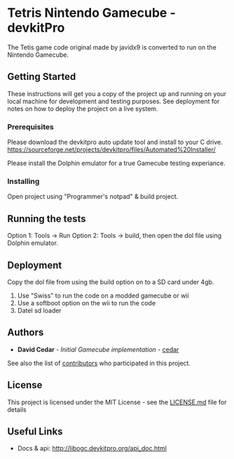 # Tetris Nintendo Gamecube - devkitPro

The Tetis game code original made by javidx9 is converted to run on the Nintendo Gamecube.

## Getting Started

These instructions will get you a copy of the project up and running on your local machine for development and testing purposes. See deployment for notes on how to deploy the project on a live system.

### Prerequisites

Please download the devkitpro auto update tool and install to your C drive.
https://sourceforge.net/projects/devkitpro/files/Automated%20Installer/

Please install the Dolphin emulator for a true Gamecube testing experiance.

### Installing

Open project using "Programmer's notpad" & build project.


## Running the tests

Option 1: Tools -> Run
Option 2: Tools -> build, then open the dol file using Dolphin emulator.


## Deployment

Copy the dol file from using the build option on to a SD card under 4gb.
1. Use "Swiss" to run the code on a modded gamecube or wii
2. Use a softboot option on the wii to run the code
3. Datel sd loader

## Authors

* **David Cedar** - *Initial Gamecube implementation* - [cedar](https://www.cedar.net.au)

See also the list of [contributors](https://github.com/your/project/contributors) who participated in this project.

## License

This project is licensed under the MIT License - see the [LICENSE.md](LICENSE.md) file for details

## Useful Links

* Docs & api: http://libogc.devkitpro.org/api_doc.html
